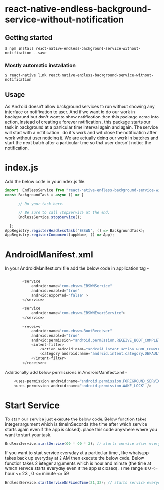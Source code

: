 # react-native-endless-background-service-without-notification

## Getting started

`$ npm install react-native-endless-background-service-without-notification --save`

### Mostly automatic installation

`$ react-native link react-native-endless-background-service-without-notification`

## Usage

As Android doesn't allow background services to run without showing any interface or notification to user. And if we want to do our work in background but don't want to show notification then this package come into action, Instead of creating a forever notification , this package starts our task in background at a particular time interval again and again. The service will start with a notification , do it's work and will close the notification after work without user noticing it.
We are actually doing our work in batches and start the next batch after a particular time so that user doesn't notice the notification.

# index.js
Add the below code in your index.js file.

```javascript
import  EndlessService from "react-native-endless-background-service-without-notification";
const BackgroundTask = async () => {

      // Do your task here.

      // Be sure to call stopService at the end.
      EndlessService.stopService();

  };
AppRegistry.registerHeadlessTask('EBSWN', () => BackgroundTask);
AppRegistry.registerComponent(appName, () => App);
```



# AndroidManifest.xml

In your AndroidManifest.xml file add the below code in application tag -
```javascript

        <service
            android:name="com.ebswn.EBSWNService"
            android:enabled="true"
            android:exported="false" >
        </service>

        <service
            android:name="com.ebswn.EBSWNEventService">
        </service>

        <receiver
            android:name="com.ebswn.BootReceiver"
            android:enabled="true"
            android:permission="android.permission.RECEIVE_BOOT_COMPLETED">
            <intent-filter>
                <action android:name="android.intent.action.BOOT_COMPLETED" />
                <category android:name="android.intent.category.DEFAULT" />
            </intent-filter>
        </receiver>
```

Additionally add below permissions in AndroidManifest.xml - 
```javascript
    <uses-permission android:name="android.permission.FOREGROUND_SERVICE" />
    <uses-permission android:name="android.permission.WAKE_LOCK" />
```


# Start Service
To start our service just execute the below code. Below function takes integer argument which is timeInSeconds (the time after which service starts again even if the app is closed).
place this code anywhere where you want to start your task.
```javascript
EndlessService.startService(60 * 60 * 2); // starts service after every 2 hours.
```

If you want to start service everyday at a particular time , like whatsapp takes back up everyday at 2 AM then execute the below code. Below function takes 2 integer arguments which is hour and minute (the time at which service starts everyday even if the app is closed).
Time range is 0 <= hour <= 23  ,  0 <= minute <= 59 

```javascript
EndlessService.startServiceOnFixedTime(21,32); // starts service everyday at 9:32 PM
```